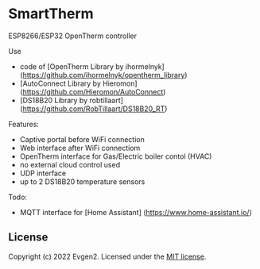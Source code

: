 # SmartTherm
 ESP8266/ESP32 OpenTherm controller

Use
* code of [OpenTherm Library by ihormelnyk] (https://github.com/ihormelnyk/opentherm_library)
* [AutoConnect Library by Hieromon] (https://github.com/Hieromon/AutoConnect)
* [DS18B20 Library by robtillaart] (https://github.com/RobTillaart/DS18B20_RT)

Features:
* Captive portal before WiFi connection
* Web interface after WiFi connectiom
* OpenTherm interface for Gas/Electric boiler contol (HVAC)
* no external cloud control used
* UDP interface
* up to 2 DS18B20 temperature sensors

Todo:
* MQTT interface for [Home Assistant] (https://www.home-assistant.io/)

## License
Copyright (c) 2022 Evgen2. Licensed under the [MIT license](/LICENSE?raw=true).
